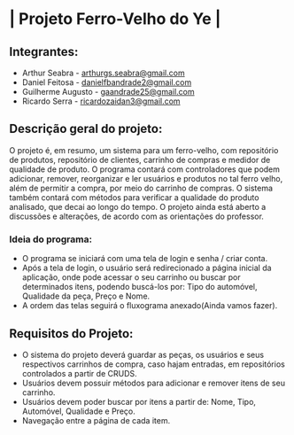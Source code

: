 # | Projeto Ferro-Velho do Ye |

## Integrantes:
* Arthur Seabra - arthurgs.seabra@gmail.com
* Daniel Feitosa - danielfbandrade2@gmail.com
* Guilherme Augusto - gaandrade25@gmail.com
* Ricardo Serra - ricardozaidan3@gmail.com

## Descrição geral do projeto:
O projeto é, em resumo, um sistema para um ferro-velho, com repositório de produtos, repositório de clientes, carrinho de compras e medidor de qualidade de produto.
O programa contará com controladores que podem adicionar, remover, reorganizar e ler usuários e produtos no tal ferro velho, além de permitir a compra, por meio do carrinho de compras. O sistema também contará com métodos para verificar a qualidade do produto analisado, que decai ao longo do tempo.
O projeto ainda está aberto a discussões e alterações, de acordo com as orientações do professor.

### Ideia do programa:
* O programa se iniciará com uma tela de login e senha / criar conta.  
* Após a tela de login, o usuário será redirecionado a página inicial da aplicação, onde pode acessar o seu carrinho ou buscar por determinados itens, podendo buscá-los por: Tipo do automóvel, Qualidade da peça, Preço e Nome.
* A ordem das telas seguirá o fluxograma anexado(Ainda vamos fazer).

## Requisitos do Projeto:
* O sistema do projeto deverá guardar as peças, os usuários e seus respectivos carrinhos de compra, caso hajam entradas, em repositórios controlados a partir de CRUDS.
* Usuários devem possuir métodos para adicionar e remover itens de seu carrinho.
* Usuários devem poder buscar por itens a partir de: Nome, Tipo, Automóvel, Qualidade e Preço.
* Navegação entre a página de cada item.
